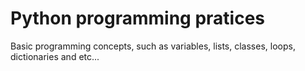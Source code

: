 # Python programming pratices
Basic programming concepts, such as variables, lists, classes, loops, dictionaries and etc...

